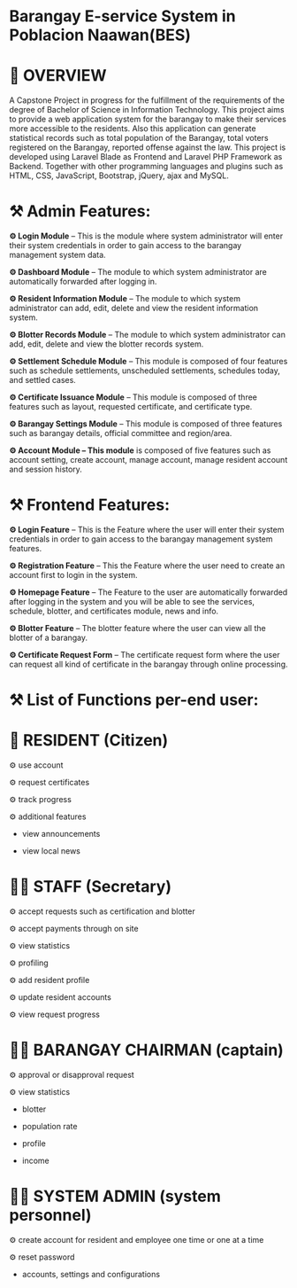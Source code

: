 # Barangay E-service System in Poblacion Naawan(BES)

# 🎯 OVERVIEW

A Capstone Project in progress for the fulfillment of the requirements of the degree of Bachelor of Science in Information Technology. This project aims to provide a web application system for the barangay to make their services more accessible to the residents. Also this application can generate statistical records such as total population of the Barangay, total voters registered on the Barangay, reported offense against the law. This project is developed using Laravel Blade as Frontend and Laravel PHP Framework as Backend. Together with other programming languages and plugins such as HTML, CSS, JavaScript, Bootstrap, jQuery, ajax and MySQL.

# ⚒ Admin Features:

**⚙️ Login Module** – This is the module where system administrator will enter their system credentials in order to gain access to the barangay management system data.

**⚙️ Dashboard Module** – The module to which system administrator are automatically forwarded after logging in.

**⚙️ Resident Information Module** – The module to which system administrator can add, edit, delete and view the resident information system.

**⚙️ Blotter Records Module** – The module to which system administrator can add, edit, delete and view the blotter records system.

**⚙️ Settlement Schedule Module** – This module is composed of four features such as schedule settlements, unscheduled settlements, schedules today, and settled cases.

**⚙️ Certificate Issuance Module** – This module is composed of three features such as layout, requested certificate, and certificate type.

**⚙️ Barangay Settings Module** – This module is composed of three features such as barangay details, official committee and region/area.

**⚙️ Account Module – This module** is composed of five features such as account setting, create account, manage account, manage resident account and session history.

# ⚒ Frontend Features:

**⚙️ Login Feature** – This is the Feature where the user will enter their system credentials in order to gain access to the barangay management system features.

**⚙️ Registration Feature** – This the Feature where the user need to create an account first to login in the system.

**⚙️ Homepage Feature** – The Feature to the user are automatically forwarded after logging in the system and you will be able to see the services, schedule, blotter, and certificates module, news and info.

**⚙️ Blotter Feature** – The blotter feature where the user can view all the blotter of a barangay.

**⚙️ Certificate Request Form** – The certificate request form where the user can request all kind of certificate in the barangay through online processing.

# ⚒ List of Functions per-end user:

# 👫 RESIDENT (Citizen)

⚙️ use account

⚙️ request certificates

⚙️ track progress

⚙️ additional features

- view announcements

- view local news


# 👩‍⚖️ STAFF (Secretary)

⚙️ accept requests such as certification and blotter

⚙️ accept payments through on site

⚙️ view statistics

⚙️ profiling

⚙️ add resident profile

⚙️ update resident accounts

⚙️ view request progress


# 👨‍⚖️ BARANGAY CHAIRMAN (captain)

⚙️ approval or disapproval request

⚙️ view statistics

- blotter
  
- population rate

- profile

- income

# 👨‍🔧 SYSTEM ADMIN (system personnel)

⚙️ create account for resident and employee one time or one at a time

⚙️ reset password

- accounts, settings and configurations
